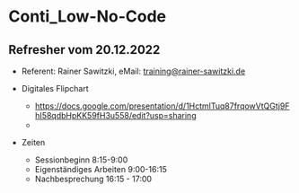 # Conti_Low-No-Code

## Refresher vom 20.12.2022

* Referent: Rainer Sawitzki, eMail: training@rainer-sawitzki.de

* Digitales Flipchart
  * https://docs.google.com/presentation/d/1HctmlTuq87frqowVtQGtj9FhI58qdbHpKK59fH3u558/edit?usp=sharing
  * 
* Zeiten
  * Sessionbeginn 8:15-9:00
  * Eigenständiges Arbeiten 9:00-16:15
  * Nachbesprechung 16:15 - 17:00
  
